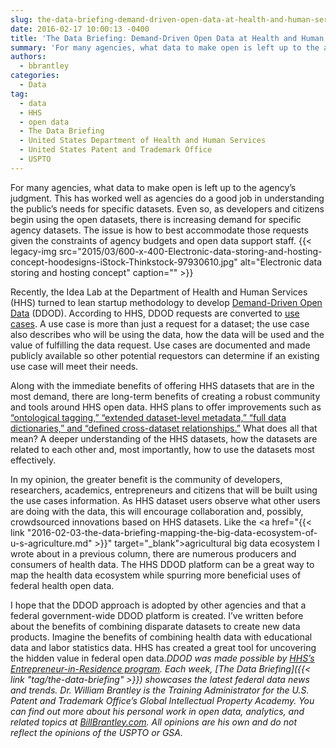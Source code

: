 ```yaml
---
slug: the-data-briefing-demand-driven-open-data-at-health-and-human-services
date: 2016-02-17 10:00:13 -0400
title: 'The Data Briefing: Demand-Driven Open Data at Health and Human Services'
summary: 'For many agencies, what data to make open is left up to the agency&rsquo;s judgment. This has worked well as agencies do a good job in understanding the public&rsquo;s needs for specific datasets. Even so, as developers and citizens begin using the open datasets, there is increasing demand for specific agency datasets. The issue is'
authors:
  - bbrantley
categories:
  - Data
tag:
  - data
  - HHS
  - open data
  - The Data Briefing
  - United States Department of Health and Human Services
  - United States Patent and Trademark Office
  - USPTO
---
```


For many agencies, what data to make open is left up to the agency’s judgment. This has worked well as agencies do a good job in understanding the public’s needs for specific datasets. Even so, as developers and citizens begin using the open datasets, there is increasing demand for specific agency datasets. The issue is how to best accommodate those requests given the constraints of agency budgets and open data support staff. {{< legacy-img src="2015/03/600-x-400-Electronic-data-storing-and-hosting-concept-hoodesigns-iStock-Thinkstock-97930610.jpg" alt="Electronic data storing and hosting concept" caption="" >}} 

Recently, the Idea Lab at the Department of Health and Human Services (HHS) turned to lean startup methodology to develop [Demand-Driven Open Data](http://ddod.healthdata.gov/wiki/Main_Page) (DDOD). According to HHS, DDOD requests are converted to <a href="http://www.usability.gov/how-to-and-tools/methods/use-cases.html" target="_blank">use cases</a>. A use case is more than just a request for a dataset; the use case also describes who will be using the data, how the data will be used and the value of fulfilling the data request. Use cases are documented and made publicly available so other potential requestors can determine if an existing use case will meet their needs.

Along with the immediate benefits of offering HHS datasets that are in the most demand, there are long-term benefits of creating a robust community and tools around HHS open data. HHS plans to offer improvements such as <a href="http://www.hhs.gov/idealab/projects-item/demand-driven-open-data/" target="_blank">“ontological tagging,” “extended dataset-level metadata,” “full data dictionaries,” and “defined cross-dataset relationships.”</a> What does all that mean? A deeper understanding of the HHS datasets, how the datasets are related to each other and, most importantly, how to use the datasets most effectively.

In my opinion, the greater benefit is the community of developers, researchers, academics, entrepreneurs and citizens that will be built using the use cases information. As HHS dataset users observe what other users are doing with the data, this will encourage collaboration and, possibly, crowdsourced innovations based on HHS datasets. Like the <a href="{{< link "2016-02-03-the-data-briefing-mapping-the-big-data-ecosystem-of-u-s-agriculture.md" >}}" target="_blank">agricultural big data ecosystem</a> I wrote about in a previous column, there are numerous producers and consumers of health data. The HHS DDOD platform can be a great way to map the health data ecosystem while spurring more beneficial uses of federal health open data.

I hope that the DDOD approach is adopted by other agencies and that a federal government-wide DDOD platform is created. I’ve written before about the benefits of combining disparate datasets to create new data products. Imagine the benefits of combining health data with educational data and labor statistics data. HHS has created a great tool for uncovering the hidden value in federal open data._DDOD was made possible by [HHS&#8217;s Entrepreneur-in-Residence program](http://www.hhs.gov/idealab/projects-item/demand-driven-open-data/)._</div> _Each week, [The Data Briefing]({{< link "tag/the-data-briefing" >}}) showcases the latest federal data news and trends._
_Dr. William Brantley is the Training Administrator for the U.S. Patent and Trademark Office’s Global Intellectual Property Academy. You can find out more about his personal work in open data, analytics, and related topics at [BillBrantley.com](http://billbrantley.com/). All opinions are his own and do not reflect the opinions of the USPTO or GSA._